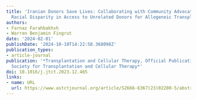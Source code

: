 ```yaml
---
title: 'Iranian Donors Save Lives: Collaborating with Community Advocates to Address
  Racial Disparity in Access to Unrelated Donors for Allogeneic Transplantation'
authors:
- Farnaz Farahbakhsh
- Warren Benjamin Fingrut
date: '2024-02-01'
publishDate: '2024-10-10T14:22:58.368098Z'
publication_types:
- article-journal
publication: '*Transplantation and Cellular Therapy, Official Publication of the American
  Society for Transplantation and Cellular Therapy*'
doi: 10.1016/j.jtct.2023.12.465
links:
- name: URL
  url: https://www.astctjournal.org/article/S2666-6367(23)02200-5/abstract
---
```

